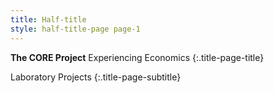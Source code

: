 ```yaml
---
title: Half-title
style: half-title-page page-1
---
```


**The CORE Project** Experiencing Economics
{:.title-page-title}

Laboratory Projects
{:.title-page-subtitle}
